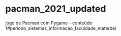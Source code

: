 # pacman_2021_updated
jogo de Pacman com Pygame - conteúdo 1#periodo_sistemas_informacao_faculdade_materdei
